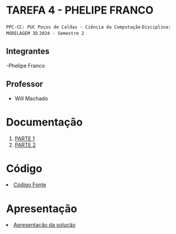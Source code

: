 # TAREFA 4 - PHELIPE FRANCO

`PPC-CC: PUC Poços de Caldas - Ciência da Computação`
`Disciplina: MODELAGEM 3D`
`2024 - Semestre 2`

## Integrantes

-Phelipe Franco

## Professor

- Will Machado

# Documentação

<ol>
<li><a href="docs/1-Documentação de Contexto.md"> PARTE 1 </a></li>
<li><a href="docs/2-Especificação do Projeto.md"> PARTE 2 </a></li>
</ol>

# Código

<li><a href="src/README.md"> Código Fonte</a></li>

# Apresentação

<li><a href="presentation/README.md"> Apresentação da solução</a></li>

